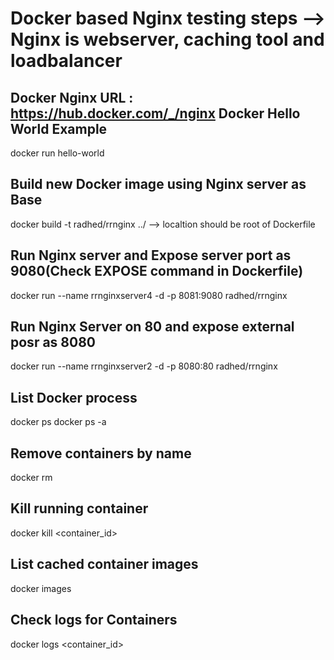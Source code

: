 # Docker based Nginx testing steps --> Nginx is webserver, caching tool and loadbalancer

Docker Nginx URL : https://hub.docker.com/_/nginx
Docker Hello World Example
--------------------------
docker run hello-world

Build new Docker image using Nginx server as Base
------------------------------------------------
 docker build -t radhed/rrnginx ../ --> localtion should be root of Dockerfile

Run Nginx server and Expose server port as 9080(Check EXPOSE command in Dockerfile)
------------------------------------------------
docker run --name rrnginxserver4 -d -p 8081:9080 radhed/rrnginx


Run Nginx Server on 80 and expose external posr as 8080
-------------------------------------------------------
docker run --name rrnginxserver2 -d -p 8080:80 radhed/rrnginx

List Docker process
-----------------------
docker ps
docker ps -a

Remove containers by name
-----------------------------
docker rm <name>

Kill running container
-------------------------------
docker kill <container_id>

List cached container images
------------------------------
docker images

Check logs for Containers
----------------------------
docker logs <container_id>

